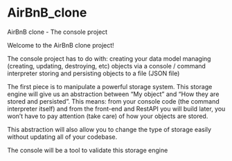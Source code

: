# AirBnB_clone
AirBnB clone - The console project

Welcome to the AirBnB clone project!

The console project has to do with:
creating your data model
managing (creating, updating, destroying, etc) objects via a console / command interpreter
storing and persisting objects to a file (JSON file)

The first piece is to manipulate a powerful storage system. This storage engine will give us an abstraction between “My object” and “How they are stored and persisted”. This means: from your console code (the command interpreter itself) and from the front-end and RestAPI you will build later, you won’t have to pay attention (take care) of how your objects are stored.

This abstraction will also allow you to change the type of storage easily without updating all of your codebase.

The console will be a tool to validate this storage engine


